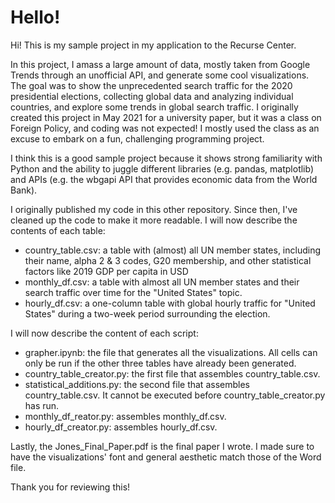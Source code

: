 # Hello!

Hi! This is my sample project in my application to the Recurse Center. 

In this project, I amass a large amount of data, mostly taken from Google Trends through an unofficial API, and generate some cool visualizations. The goal was to show the unprecedented search traffic for the 2020 presidential elections, collecting global data and analyzing individual countries, and explore some trends in global search traffic. I originally created this project in May 2021 for a university paper, but it was a class on Foreign Policy, and coding was not expected! I mostly used the class as an excuse to embark on a fun, challenging programming project.

I think this is a good sample project because it shows strong familiarity with Python and the ability to juggle different libraries (e.g. pandas, matplotlib) and APIs (e.g. the wbgapi API that provides economic data from the World Bank).

I originally published my code in this other repository. Since then, I've cleaned up the code to make it more readable. I will now describe the contents of each table:

 - country_table.csv: a table with (almost) all UN member states, including their name, alpha 2 & 3 codes, G20 membership, and other statistical factors like 2019 GDP per capita in USD
 - monthly_df.csv: a table with almost all UN member states and their search traffic over time for the "United States" topic.
 - hourly_df.csv: a one-column table with global hourly traffic for "United States" during a two-week period surrounding the election.

I will now describe the content of each script:

 - grapher.ipynb: the file that generates all the visualizations. All cells can only be run if the other three tables have already been generated.
 - country_table_creator.py: the first file that assembles country_table.csv.
 - statistical_additions.py: the second file that assembles country_table.csv. It cannot be executed before country_table_creator.py has run.
 - monthly_df_reator.py: assembles monthly_df.csv.
 - hourly_df_creator.py: assembles hourly_df.csv.

Lastly, the Jones_Final_Paper.pdf is the final paper I wrote. I made sure to have the visualizations' font and general aesthetic match those of the Word file.

Thank you for reviewing this! 
